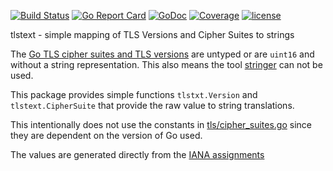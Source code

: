 [![Build Status](https://travis-ci.org/client9/tlstext.svg?branch=master)](https://travis-ci.org/client9/tlstext) [![Go Report Card](http://goreportcard.com/badge/client9/tlstext)](http://goreportcard.com/report/client9/tlstext) [![GoDoc](https://godoc.org/github.com/client9/tlstext?status.svg)](https://godoc.org/github.com/client9/tlstext) [![Coverage](http://gocover.io/_badge/github.com/client9/tlstext)](http://gocover.io/github.com/client9/tlstext) [![license](https://img.shields.io/badge/license-MIT-blue.svg?style=flat)](https://raw.githubusercontent.com/client9/tlstext/master/LICENSE)

tlstext - simple mapping of TLS Versions and Cipher Suites to strings

The [Go TLS cipher suites and TLS versions](http://golang.org/pkg/crypto/tls/#pkg-constants) are untyped
or are `uint16` and without a string representation.  This also means
the tool [stringer](https://godoc.org/golang.org/x/tools/cmd/stringer)
can not be used.

This package provides simple functions `tlstxt.Version` and
`tlstext.CipherSuite` that provide the raw value to string translations.

This intentionally does not use the constants in
[tls/cipher_suites.go](https://golang.org/src/crypto/tls/cipher_suites.go)
since they are dependent on the version of Go used.

The values are generated directly from the [IANA assignments](http://www.iana.org/assignments/tls-parameters/tls-parameters.xml#tls-parameters-4)

